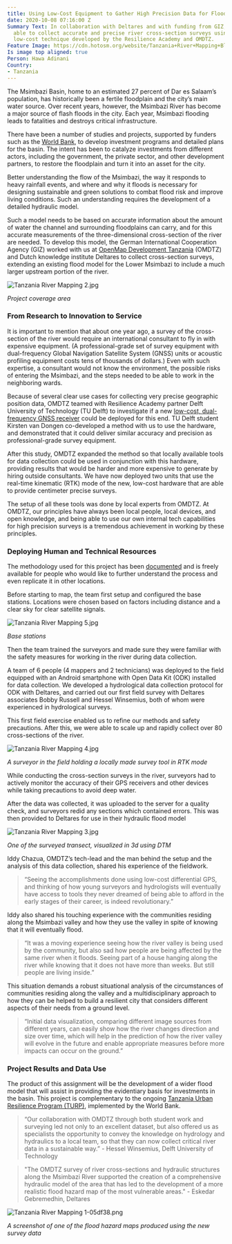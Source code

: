 ```yaml
---
title: Using Low-Cost Equipment to Gather High Precision Data for Flood Modeling
date: 2020-10-08 07:16:00 Z
Summary Text: In collaboration with Deltares and with funding from GIZ, OMDTZ was
  able to collect accurate and precise river cross-section surveys using an innovative,
  low-cost technique developed by the Resilience Academy and OMDTZ.
Feature Image: https://cdn.hotosm.org/website/Tanzania+River+Mapping+Blur.jpg
Is image top aligned: true
Person: Hawa Adinani
Country:
- Tanzania
---
```


The Msimbazi Basin, home to an estimated 27 percent of Dar es Salaam’s population, has historically been a fertile floodplain and the city’s main water source. Over recent years, however, the Msimbazi River has become a major source of flash floods in the city. Each year, Msimbazi flooding leads to fatalities and destroys critical infrastructure.

There have been a number of studies and projects, supported by funders such as the [World Bank](https://www.worldbank.org/en/news/feature/2019/08/12/transforming-tanzanias-msimbazi-river-from-a-liability-into-an-opportunity), to develop investment programs and detailed plans for the basin. The intent has been to catalyze investments from different actors, including the government, the private sector, and other development partners, to restore the floodplain and turn it into an asset for the city.

Better understanding the flow of the Msimbazi, the way it responds to heavy rainfall events, and where and why it floods is necessary for designing sustainable and green solutions to combat flood risk and improve living conditions. Such an understanding requires the development of a detailed hydraulic model. 

Such a model needs to be based on accurate information about the amount of water the channel and surrounding floodplains can carry, and for this accurate measurements of the three-dimensional cross-section of the river are needed. To develop this model, the German International Cooperation Agency (GIZ) worked with us at [OpenMap Development Tanzania](https://www.omdtz.or.tz/) (OMDTZ) and Dutch knowledge institute Deltares to collect cross-section surveys, extending an existing flood model for the Lower Msimbazi to include a much larger upstream portion of the river.

![Tanzania River Mapping 2.jpg](https://cdn.hotosm.org/website/Tanzania+River+Mapping+2.jpg)

*Project coverage area*

### From Research to Innovation to Service

It is important to mention that about one year ago, a survey of the cross-section of the river would require an international consultant to fly in with expensive equipment. (A professional-grade set of survey equipment with dual-frequency Global Navigation Satellite System (GNSS) units or acoustic profiling equipment costs tens of thousands of dollars.) Even with such expertise, a consultant would not know the environment, the possible risks of entering the Msimbazi, and the steps needed to be able to work in the neighboring wards. 

Because of several clear use cases for collecting very precise geographic position data, OMDTZ teamed with Resilience Academy partner Delft University of Technology (TU Delft) to investigate if a new [low-cost, dual-frequency GNSS receiver](https://www.ardusimple.com/) could be deployed for this end. TU Delft student Kirsten van Dongen co-developed a method with us to use the hardware, and demonstrated that it could deliver similar accuracy and precision as professional-grade survey equipment.

After this study, OMDTZ expanded the method so that locally available tools for data collection could be used in conjunction with this hardware,  providing results that would be harder and more expensive to generate by hiring outside consultants. We have now deployed two units that use the real-time kinematic (RTK) mode of the new, low-cost hardware that are able to provide centimeter precise surveys. 

The setup of all these tools was done by local experts from OMDTZ. At OMDTZ, our principles have always been local people, local devices, and open knowledge, and being able to use our own internal tech capabilities for high precision surveys is a tremendous achievement in working by these principles. 

### Deploying Human and Technical Resources

The methodology used for this project has been [documented](https://docs.google.com/document/d/1_V6MMBcw1vWO5Tii6iJc2-OBinir_9No53jeOaE7ReQ/edit) and is freely available for people who would like to further understand the process and even replicate it in other locations.

Before starting to map, the team first setup and configured the base stations. Locations were chosen based on factors including distance and a clear sky for clear satellite signals.

![Tanzania River Mapping 5.jpg](https://cdn.hotosm.org/website/Tanzania+River+Mapping+5.jpg)

*Base stations*

Then the team trained the surveyors and made sure they were familiar with the safety measures for working in the river during data collection. 

A team of 6 people (4 mappers and 2 technicians) was deployed to the field equipped with an Android smartphone with Open Data Kit (ODK) installed for data collection. We developed a hydrological data collection protocol for ODK with Deltares, and carried out our first field survey with Deltares associates Bobby Russell and Hessel Winsemius, both of whom were experienced in hydrological surveys. 

This first field exercise enabled us to refine our methods and safety precautions. After this, we were able to scale up and rapidly collect over 80 cross-sections of the river.

![Tanzania River Mapping 4.jpg](https://cdn.hotosm.org/website/Tanzania+River+Mapping+4.jpg)

*A surveyor in the field holding a locally made survey tool in RTK mode*

While conducting the cross-section surveys in the river, surveyors had to actively monitor the accuracy of their GPS receivers and other devices while taking precautions to avoid deep water.

After the data was collected, it was uploaded to the server for a quality check, and surveyors redid any sections which contained errors. This was then provided to Deltares for use in their hydraulic flood model  

![Tanzania River Mapping 3.jpg](https://cdn.hotosm.org/website/Tanzania+River+Mapping+3.jpg)

*One of the surveyed transect, visualized in 3d using DTM*

Iddy Chazua, OMDTZ’s tech-lead and the man behind the setup and the analysis of this data collection, shared his experience of the fieldwork. 

> “Seeing the accomplishments done using low-cost differential GPS, and thinking of how young surveyors and hydrologists will eventually have access to tools they never dreamed of being able to afford in the early stages of their career, is indeed revolutionary.”

Iddy also shared his touching experience with the communities residing along the Msimbazi valley and how they use the valley in spite of knowing that it will eventually flood.

> “It was a moving experience seeing how the river valley is being used by the community, but also sad how people are being affected by the same river when it floods. Seeing part of a house hanging along the river while knowing that it does not have more than weeks. But still people are living inside.”

This situation demands a robust situational analysis of the circumstances of communities residing along the valley and a multidisciplinary approach to how they can be helped to build a resilient city that considers different aspects of their needs from a ground level. 

> “Initial data visualization, comparing different image sources from different years, can easily show how the river changes direction and size over time, which will help in the prediction of how the river valley will evolve in the future and enable appropriate measures before more impacts can occur on the ground.”


### Project Results and Data Use

The product of this assignment will be the development of a wider flood model that will assist in providing the evidentiary basis for investments in the basin. This project is complementary to the ongoing [Tanzania Urban Resilience Program (TURP)](http://www.worldbank.org/en/programs/tanzania-urban-resilience-program), implemented by the World Bank.

> “Our collaboration with OMDTZ through both student work and surveying led not only to an excellent dataset, but also offered us as specialists the opportunity to convey the knowledge on hydrology and hydraulics to a local team, so that they can now collect critical river data in a sustainable way.”  - Hessel Winsemius, Delft University of Technology

> "The OMDTZ survey of river cross-sections and hydraulic structures along the Msimbazi River supported the creation of a comprehensive hydraulic model of the area that has led to the development of a more realistic flood hazard map of the most vulnerable areas." - Eskedar Gebremedhin, Deltares

![Tanzania River Mapping 1-05df38.png](https://cdn.hotosm.org/website/Tanzania+River+Mapping+1-05df38.png)

*A screenshot of one of the flood hazard maps produced using the new survey data*